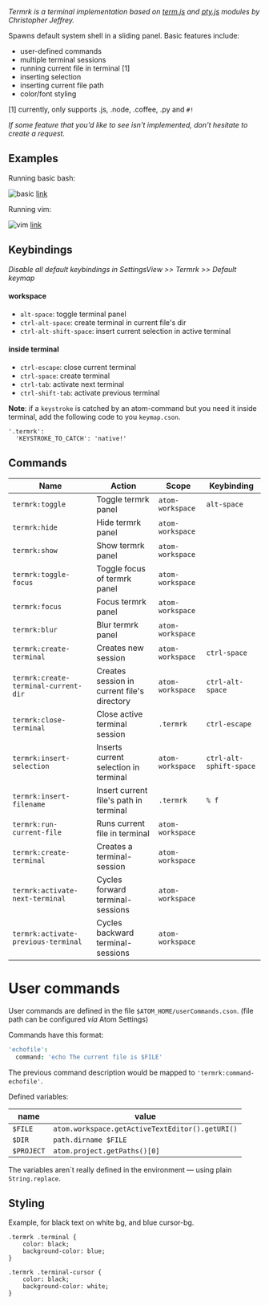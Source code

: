 *Termrk is a terminal implementation based on [term.js][term] and [pty.js][pty] modules by Christopher Jeffrey.*

Spawns default system shell in a sliding panel.
Basic features include:
- user-defined commands
- multiple terminal sessions
- running current file in terminal [1]
- inserting selection
- inserting current file path
- color/font styling

[1] currently, only supports .js, .node, .coffee, .py and `#!`

*If some feature that you'd like to see isn't implemented, don't hesitate to create a request.*

## Examples

Running basic bash:

![basic](http://raw.githubusercontent.com/romgrk/termrk/master/static/out.gif)
[link](http://raw.githubusercontent.com/romgrk/termrk/master/static/out.gif)

Running vim:

![vim](http://raw.githubusercontent.com/romgrk/termrk/master/static/vim.gif)
[link](http://raw.githubusercontent.com/romgrk/termrk/master/static/vim.gif)

## Keybindings

*Disable all default keybindings in SettingsView >> Termrk >> Default keymap*

#### workspace

- `alt-space`:      toggle terminal panel
- `ctrl-alt-space`: create terminal in current file's dir
- `ctrl-alt-shift-space`: insert current selection in active terminal

#### inside terminal

- `ctrl-escape`:    close current terminal
- `ctrl-space`:     create terminal
- `ctrl-tab`:       activate next terminal
- `ctrl-shift-tab`: activate previous terminal

**Note**: if a `keystroke` is catched by an atom-command but you need it inside terminal, add the following code to you `keymap.cson`.

```
'.termrk':
  'KEYSTROKE_TO_CATCH': 'native!'
```

## Commands

| Name                                 | Action                                      | Scope            | Keybinding              |
| ----                                 | ----                                        | ----             | ----                    |
| `termrk:toggle`                      | Toggle termrk panel                         | `atom-workspace` | `alt-space`             |
| `termrk:hide`                        | Hide termrk panel                           | `atom-workspace` |                         |
| `termrk:show`                        | Show termrk panel                           | `atom-workspace` |                         |
| `termrk:toggle-focus`                | Toggle focus of termrk panel                | `atom-workspace` |                         |
| `termrk:focus`                       | Focus termrk panel                          | `atom-workspace` |                         |
| `termrk:blur`                        | Blur termrk panel                           | `atom-workspace` |                         |
| `termrk:create-terminal`             | Creates new session                         | `atom-workspace` | `ctrl-space`            |
| `termrk:create-terminal-current-dir` | Creates session in current file's directory | `atom-workspace` | `ctrl-alt-space`        |
| `termrk:close-terminal`              | Close active terminal session               | `.termrk`        | `ctrl-escape`           |
| `termrk:insert-selection`            | Inserts current selection in terminal       | `atom-workspace` | `ctrl-alt-sphift-space` |
| `termrk:insert-filename`             | Insert current file's path in terminal      | `.termrk`        | `% f`                   |
| `termrk:run-current-file`            | Runs current file in terminal               | `atom-workspace` |                         |
| `termrk:create-terminal`             | Creates a terminal-session                  | `atom-workspace` |                         |
| `termrk:activate-next-terminal`      | Cycles forward terminal-sessions            | `atom-workspace` |                         |
| `termrk:activate-previous-terminal`  | Cycles backward terminal-sessions           | `atom-workspace` |                         |

# User commands

User commands are defined in the file `$ATOM_HOME/userCommands.cson`.
(file path can be configured *via* Atom Settings)

Commands have this format:

```coffeescript
'echofile':
  command: 'echo The current file is $FILE'
```
The previous command description would be mapped to `'termrk:command-echofile'`.

Defined variables:

| name       | value                                           |
| --         | --                                              |
| `$FILE`    | `atom.workspace.getActiveTextEditor().getURI()` |
| `$DIR`     | `path.dirname $FILE`                            |
| `$PROJECT` | `atom.project.getPaths()[0]`                    |

The variables aren´t really defined in the environment — using plain `String.replace`.

## Styling

Example, for black text on white bg, and blue cursor-bg.

```less
.termrk .terminal {
    color: black;
    background-color: blue;
}

.termrk .terminal-cursor {
    color: black;
    background-color: white;
}
```

[term]: https://github.com/chjj/term.js
[pty]:  https://github.com/chjj/pty.js
